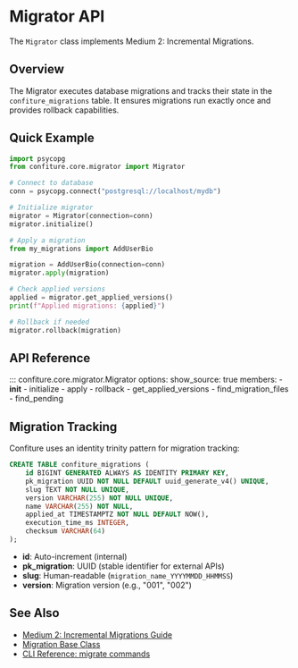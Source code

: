 # Migrator API

The `Migrator` class implements Medium 2: Incremental Migrations.

## Overview

The Migrator executes database migrations and tracks their state in the `confiture_migrations` table. It ensures migrations run exactly once and provides rollback capabilities.

## Quick Example

```python
import psycopg
from confiture.core.migrator import Migrator

# Connect to database
conn = psycopg.connect("postgresql://localhost/mydb")

# Initialize migrator
migrator = Migrator(connection=conn)
migrator.initialize()

# Apply a migration
from my_migrations import AddUserBio

migration = AddUserBio(connection=conn)
migrator.apply(migration)

# Check applied versions
applied = migrator.get_applied_versions()
print(f"Applied migrations: {applied}")

# Rollback if needed
migrator.rollback(migration)
```

## API Reference

::: confiture.core.migrator.Migrator
    options:
      show_source: true
      members:
        - __init__
        - initialize
        - apply
        - rollback
        - get_applied_versions
        - find_migration_files
        - find_pending

## Migration Tracking

Confiture uses an identity trinity pattern for migration tracking:

```sql
CREATE TABLE confiture_migrations (
    id BIGINT GENERATED ALWAYS AS IDENTITY PRIMARY KEY,
    pk_migration UUID NOT NULL DEFAULT uuid_generate_v4() UNIQUE,
    slug TEXT NOT NULL UNIQUE,
    version VARCHAR(255) NOT NULL UNIQUE,
    name VARCHAR(255) NOT NULL,
    applied_at TIMESTAMPTZ NOT NULL DEFAULT NOW(),
    execution_time_ms INTEGER,
    checksum VARCHAR(64)
);
```

- **id**: Auto-increment (internal)
- **pk_migration**: UUID (stable identifier for external APIs)
- **slug**: Human-readable (`migration_name_YYYYMMDD_HHMMSS`)
- **version**: Migration version (e.g., "001", "002")

## See Also

- [Medium 2: Incremental Migrations Guide](../guides/medium-2-incremental-migrations.md)
- [Migration Base Class](../api/migration.md)
- [CLI Reference: migrate commands](../reference/cli.md#migrate)
